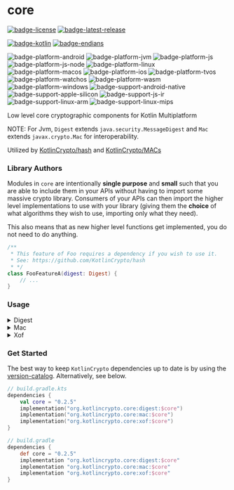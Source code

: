 # core
[![badge-license]][url-license]
[![badge-latest-release]][url-latest-release]

[![badge-kotlin]][url-kotlin]
[![badge-endians]][url-endians]

![badge-platform-android]
![badge-platform-jvm]
![badge-platform-js]
![badge-platform-js-node]
![badge-platform-linux]
![badge-platform-macos]
![badge-platform-ios]
![badge-platform-tvos]
![badge-platform-watchos]
![badge-platform-wasm]
![badge-platform-windows]
![badge-support-android-native]
![badge-support-apple-silicon]
![badge-support-js-ir]
![badge-support-linux-arm]
![badge-support-linux-mips]

Low level core cryptographic components for Kotlin Multiplatform

NOTE: For Jvm, `Digest` extends `java.security.MessageDigest` and `Mac` extends `javax.crypto.Mac` 
for interoperability.

Utilized by [KotlinCrypto/hash][url-hash] and [KotlinCrypto/MACs][url-macs]

### Library Authors

Modules in `core` are intentionally **single purpose** and **small** such that you 
are able to include them in your APIs without having to import some massive crypto 
library. Consumers of your APIs can then import the higher level implementations 
to use with your library (giving them the **choice** of what algorithms they wish 
to use, importing only what they need).

This also means that as new higher level functions get implemented, you do not need 
to do anything.

```kotlin
/**
 * This feature of Foo requires a dependency if you wish to use it.
 * See: https://github.com/KotlinCrypto/hash
 * */
class FooFeatureA(digest: Digest) {
    // ...
}
```

### Usage

<details>
    <summary>Digest</summary>

```kotlin
// Using SHA256 from hash repo as an example
import org.kotlincrypto.hash.sha2.SHA256

fun main() {
    val digest = SHA256()
    val bytes = Random.Default.nextBytes(615)
    
    // Digest implements Algorithm
    println(digest.algorithm())
    
    // Digest implements Updatable
    digest.update(5.toByte())
    digest.update(bytes)
    digest.update(bytes, 10, 88)

    // Digest implements Resettable
    digest.reset()

    digest.update(bytes)

    // Digest implements Copyable
    val copy = digest.copy()

    val hash = digest.digest()
    val hash2 = copy.digest(bytes)
}
```

</details>

<details>
    <summary>Mac</summary>

```kotlin
// Using SecureRandom from the secure-random repo as an example
import org.kotlincrypto.SecureRandom
// Using HmacSHA256 from the MACs repo as an example
import org.kotlincrypto.macs.HmacSHA256

fun main() {
    val key = SecureRandom().nextBytesOf(100)
    val mac = HmacSHA256(key)
    val bytes = Random.Default.nextBytes(615)

    // Mac implements Algorithm
    println(mac.algorithm())

    // Mac implements Updatable
    mac.update(5.toByte())
    mac.update(bytes)
    mac.update(bytes, 10, 88)

    // Mac implements Resettable
    mac.reset()

    mac.update(bytes)

    // Mac implements Copyable
    val copy = mac.copy()

    val hash = mac.doFinal()
    val hash2 = copy.doFinal(bytes)
}
```

</details>

<details>
    <summary>Xof</summary>

`XOF`s (i.e. [Extendable-Output Functions][url-pub-xof]) were introduced with `SHA3`.

`XOF`s are very similar to `Digest` and `Mac` except that instead of calling `digest()` 
or `doFinal()`, which returns a fixed size `ByteArray`, their output size can be variable 
in length.

As such, [KotlinCrypto][url-kotlin-crypto] takes the approach of making them distinctly 
different from those types, while implementing the same interfaces (`Algorithm`, `Copyable`, 
`Resettable`, `Updatable`).

Output for an `Xof` is done by reading, instead.

```kotlin
// Using SHAKE128 from hash repo as an example
import org.kotlincrypto.hash.sha3.SHAKE128

fun main() {
    val xof: Xof<SHAKE128> = SHAKE128.xOf()
    val bytes = Random.Default.nextBytes(615)

    // Xof implements Algorithm
    println(xof.algorithm())

    // Xof implements Updatable
    xof.update(5.toByte())
    xof.update(bytes)
    xof.update(bytes, 10, 88)

    // Xof implements Resettable
    xof.reset()

    xof.update(bytes)

    // Xof implements Copyable
    xof.copy()

    val out1 = ByteArray(100)
    val out2 = ByteArray(12345)

    // Use produces a Reader which auto-closes when your action finishes.
    // Reader is using a snapshot of the Xof state (thus the
    // optional argument to resetXof with a default of true).
    xof.use(resetXof = false) { read(out1, 0, out1.size); read(out2) }

    val out3 = ByteArray(out1.size)
    val out4 = ByteArray(out2.size)

    // Can also create a Reader that won't auto-close
    val reader = xof.reader(resetXof = false)
    reader.read(out3)
    reader.read(out4)
    reader.close()

    try {
        // The Reader has been closed and will throw
        // exception when trying to read from again.
        reader.use { read(out4) }
    } catch (e: IllegalStateException) {
        e.printStackTrace()
    }

    // Contents are the same because Reader uses
    // a snapshot of Xof, which was not updated
    // between production of Readers.
    assertContentEquals(out1 + out2, out3 + out4)

    // Still able to update Xof, independent of the production
    // and usage of Readers.
    xof.update(10.toByte())
    xof.use { read(out3); read(out4) }

    try {
        assertContentEquals(out1 + out2, out3 + out4)
        throw IllegalStateException()
    } catch (_: AssertionError) {
        // pass
    }
}
```

</details>

### Get Started

The best way to keep `KotlinCrypto` dependencies up to date is by using the 
[version-catalog][url-version-catalog]. Alternatively, see below.

<!-- TAG_VERSION -->

```kotlin
// build.gradle.kts
dependencies {
    val core = "0.2.5"
    implementation("org.kotlincrypto.core:digest:$core")
    implementation("org.kotlincrypto.core:mac:$core")
    implementation("org.kotlincrypto.core:xof:$core")
}
```

<!-- TAG_VERSION -->

```groovy
// build.gradle
dependencies {
    def core = "0.2.5"
    implementation "org.kotlincrypto.core:digest:$core"
    implementation "org.kotlincrypto.core:mac:$core"
    implementation "org.kotlincrypto.core:xof:$core"
}
```

<!-- TAG_VERSION -->
[badge-latest-release]: https://img.shields.io/badge/latest--release-0.2.5-blue.svg?style=flat
[badge-license]: https://img.shields.io/badge/license-Apache%20License%202.0-blue.svg?style=flat

<!-- TAG_DEPENDENCIES -->
[badge-kotlin]: https://img.shields.io/badge/kotlin-1.8.21-blue.svg?logo=kotlin
[badge-endians]: https://img.shields.io/badge/kotlincrypto.endians-0.1.0-blue.svg

<!-- TAG_PLATFORMS -->
[badge-platform-android]: http://img.shields.io/badge/-android-6EDB8D.svg?style=flat
[badge-platform-jvm]: http://img.shields.io/badge/-jvm-DB413D.svg?style=flat
[badge-platform-js]: http://img.shields.io/badge/-js-F8DB5D.svg?style=flat
[badge-platform-js-node]: https://img.shields.io/badge/-nodejs-68a063.svg?style=flat
[badge-platform-linux]: http://img.shields.io/badge/-linux-2D3F6C.svg?style=flat
[badge-platform-macos]: http://img.shields.io/badge/-macos-111111.svg?style=flat
[badge-platform-ios]: http://img.shields.io/badge/-ios-CDCDCD.svg?style=flat
[badge-platform-tvos]: http://img.shields.io/badge/-tvos-808080.svg?style=flat
[badge-platform-watchos]: http://img.shields.io/badge/-watchos-C0C0C0.svg?style=flat
[badge-platform-wasm]: https://img.shields.io/badge/-wasm-624FE8.svg?style=flat
[badge-platform-windows]: http://img.shields.io/badge/-windows-4D76CD.svg?style=flat
[badge-support-android-native]: http://img.shields.io/badge/support-[AndroidNative]-6EDB8D.svg?style=flat
[badge-support-apple-silicon]: http://img.shields.io/badge/support-[AppleSilicon]-43BBFF.svg?style=flat
[badge-support-js-ir]: https://img.shields.io/badge/support-[js--IR]-AAC4E0.svg?style=flat
[badge-support-linux-arm]: http://img.shields.io/badge/support-[LinuxArm]-2D3F6C.svg?style=flat
[badge-support-linux-mips]: http://img.shields.io/badge/support-[LinuxMIPS]-2D3F6C.svg?style=flat

[url-latest-release]: https://github.com/KotlinCrypto/core/releases/latest
[url-license]: https://www.apache.org/licenses/LICENSE-2.0.txt
[url-kotlin]: https://kotlinlang.org
[url-kotlin-crypto]: https://github.com/KotlinCrypto
[url-endians]: https://github.com/KotlinCrypto/endians
[url-hash]: https://github.com/KotlinCrypto/hash
[url-macs]: https://github.com/KotlinCrypto/MACs
[url-version-catalog]: https://github.com/KotlinCrypto/version-catalog
[url-pub-xof]: https://nvlpubs.nist.gov/nistpubs/FIPS/NIST.FIPS.202.pdf
